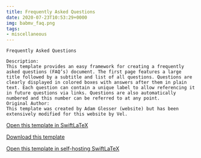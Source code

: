 ```yaml
---
title: Frequently Asked Questions
date: 2020-07-23T10:53:29+0000
img: babmv_faq.png
tags:
- miscellaneous
---
```

```
Frequently Asked Questions

Description:
This template provides an easy framework for creating a frequently asked questions (FAQ’s) document. The first page features a large title followed by a subtitle and list of all questions. Questions are clearly displayed in colored boxes with answers after them in plain text. Each question can contain a unique label to allow referencing it in future questions via links. Questions are also automatically numbered and this number can be referred to at any point.
Original Author:
This template was created by Adam Glesser (website) but has been extensively modified for this website by Vel.
```
[Open this template in SwiftLaTeX](https://www.swiftlatex.com/project.html?import=https://swiftlatex.github.io/LaTeXBoilerPlate/zips/knvac_faq.zip&import_name=Frequently%20Asked%20Questions)

[Download this template](https://swiftlatex.github.io/LaTeXBoilerPlate/zips/knvac_faq.zip)

[Open this template in self-hosting SwiftLaTeX](http://localhost:3011/project.html?import=https://swiftlatex.github.io/LaTeXBoilerPlate/zips/knvac_faq.zip&import_name=Frequently%20Asked%20Questions)

